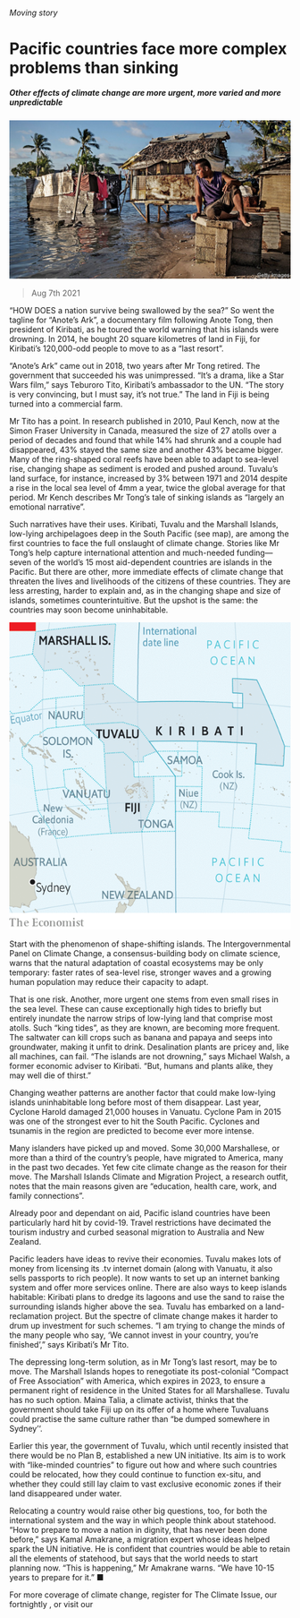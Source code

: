 ###### Moving story

# Pacific countries face more complex problems than sinking 

##### Other effects of climate change are more urgent, more varied and more unpredictable 

![image](images/20210807_ASP001_0.jpg) 

> Aug 7th 2021 

“HOW DOES a nation survive being swallowed by the sea?” So went the tagline for “Anote’s Ark”, a documentary film following Anote Tong, then president of Kiribati, as he toured the world warning that his islands were drowning. In 2014, he bought 20 square kilometres of land in Fiji, for Kiribati’s 120,000-odd people to move to as a “last resort”.

“Anote’s Ark” came out in 2018, two years after Mr Tong retired. The government that succeeded his was unimpressed. “It’s a drama, like a Star Wars film,” says Teburoro Tito, Kiribati’s ambassador to the UN. “The story is very convincing, but I must say, it’s not true.” The land in Fiji is being turned into a commercial farm.


Mr Tito has a point. In research published in 2010, Paul Kench, now at the Simon Fraser University in Canada, measured the size of 27 atolls over a period of decades and found that while 14% had shrunk and a couple had disappeared, 43% stayed the same size and another 43% became bigger. Many of the ring-shaped coral reefs have been able to adapt to sea-level rise, changing shape as sediment is eroded and pushed around. Tuvalu’s land surface, for instance, increased by 3% between 1971 and 2014 despite a rise in the local sea level of 4mm a year, twice the global average for that period. Mr Kench describes Mr Tong’s tale of sinking islands as “largely an emotional narrative”.

Such narratives have their uses. Kiribati, Tuvalu and the Marshall Islands, low-lying archipelagoes deep in the South Pacific (see map), are among the first countries to face the full onslaught of climate change. Stories like Mr Tong’s help capture international attention and much-needed funding—seven of the world’s 15 most aid-dependent countries are islands in the Pacific. But there are other, more immediate effects of climate change that threaten the lives and livelihoods of the citizens of these countries. They are less arresting, harder to explain and, as in the changing shape and size of islands, sometimes counterintuitive. But the upshot is the same: the countries may soon become uninhabitable.

![image](images/20210807_ASM982.png) 


Start with the phenomenon of shape-shifting islands. The Intergovernmental Panel on Climate Change, a consensus-building body on climate science, warns that the natural adaptation of coastal ecosystems may be only temporary: faster rates of sea-level rise, stronger waves and a growing human population may reduce their capacity to adapt.

That is one risk. Another, more urgent one stems from even small rises in the sea level. These can cause exceptionally high tides to briefly but entirely inundate the narrow strips of low-lying land that comprise most atolls. Such “king tides”, as they are known, are becoming more frequent. The saltwater can kill crops such as banana and papaya and seeps into groundwater, making it unfit to drink. Desalination plants are pricey and, like all machines, can fail. “The islands are not drowning,” says Michael Walsh, a former economic adviser to Kiribati. “But, humans and plants alike, they may well die of thirst.”

Changing weather patterns are another factor that could make low-lying islands uninhabitable long before most of them disappear. Last year, Cyclone Harold damaged 21,000 houses in Vanuatu. Cyclone Pam in 2015 was one of the strongest ever to hit the South Pacific. Cyclones and tsunamis in the region are predicted to become ever more intense.

Many islanders have picked up and moved. Some 30,000 Marshallese, or more than a third of the country’s people, have migrated to America, many in the past two decades. Yet few cite climate change as the reason for their move. The Marshall Islands Climate and Migration Project, a research outfit, notes that the main reasons given are “education, health care, work, and family connections”.

Already poor and dependant on aid, Pacific island countries have been particularly hard hit by covid-19. Travel restrictions have decimated the tourism industry and curbed seasonal migration to Australia and New Zealand.

Pacific leaders have ideas to revive their economies. Tuvalu makes lots of money from licensing its .tv internet domain (along with Vanuatu, it also sells passports to rich people). It now wants to set up an internet banking system and offer more services online. There are also ways to keep islands habitable: Kiribati plans to dredge its lagoons and use the sand to raise the surrounding islands higher above the sea. Tuvalu has embarked on a land-reclamation project. But the spectre of climate change makes it harder to drum up investment for such schemes. “I am trying to change the minds of the many people who say, ‘We cannot invest in your country, you’re finished’,” says Kiribati’s Mr Tito.

The depressing long-term solution, as in Mr Tong’s last resort, may be to move. The Marshall Islands hopes to renegotiate its post-colonial “Compact of Free Association” with America, which expires in 2023, to ensure a permanent right of residence in the United States for all Marshallese. Tuvalu has no such option. Maina Talia, a climate activist, thinks that the government should take Fiji up on its offer of a home where Tuvaluans could practise the same culture rather than “be dumped somewhere in Sydney’‘.

Earlier this year, the government of Tuvalu, which until recently insisted that there would be no Plan B, established a new UN initiative. Its aim is to work with “like-minded countries” to figure out how and where such countries could be relocated, how they could continue to function ex-situ, and whether they could still lay claim to vast exclusive economic zones if their land disappeared under water.

Relocating a country would raise other big questions, too, for both the international system and the way in which people think about statehood. “How to prepare to move a nation in dignity, that has never been done before,” says Kamal Amakrane, a migration expert whose ideas helped spark the UN initiative. He is confident that countries would be able to retain all the elements of statehood, but says that the world needs to start planning now. “This is happening,” Mr Amakrane warns. “We have 10-15 years to prepare for it.” ■

For more coverage of climate change, register for The Climate Issue, our fortnightly , or visit our 

